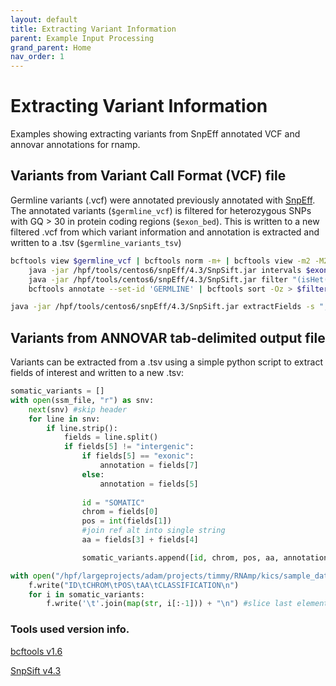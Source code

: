 ```yaml
---
layout: default
title: Extracting Variant Information
parent: Example Input Processing
grand_parent: Home
nav_order: 1
---
```

# Extracting Variant Information
Examples showing extracting variants from SnpEff annotated VCF and annovar annotations for rnamp.
## Variants from Variant Call Format (VCF) file
Germline variants (.vcf) were annotated previously annotated with [SnpEff](http://pcingola.github.io/SnpEff/). The annotated variants (`$germline_vcf`) is filtered for heterozygous SNPs with GQ > 30 in protein coding regions (`$exon_bed`). This is written to a new filtered .vcf from which variant information and annotation is extracted and written to a .tsv (`$germline_variants_tsv`)

```bash
bcftools view $germline_vcf | bcftools norm -m+ | bcftools view -m2 -M2 -v snps | \
    java -jar /hpf/tools/centos6/snpEff/4.3/SnpSift.jar intervals $exon_bed | \
    java -jar /hpf/tools/centos6/snpEff/4.3/SnpSift.jar filter "(isHet(GEN[0]) & (GEN[0].GQ > 30))" | \
    bcftools annotate --set-id 'GERMLINE' | bcftools sort -Oz > $filtered_vcf; tabix -p vcf $filtered_vcf

java -jar /hpf/tools/centos6/snpEff/4.3/SnpSift.jar extractFields -s "," $filtered_vcf ID CHROM POS REF ALT ANN[*].EFFECT > $germline_variants_tsv

```

## Variants from ANNOVAR tab-delimited output file
Variants can be extracted from a .tsv using a simple python script to extract fields of interest and written to a new .tsv:

```python
somatic_variants = []
with open(ssm_file, "r") as snv:
    next(snv) #skip header
    for line in snv:
        if line.strip():
            fields = line.split()
            if fields[5] != "intergenic":
                if fields[5] == "exonic":
                    annotation = fields[7]
                else:
                    annotation = fields[5]
                
                id = "SOMATIC"
                chrom = fields[0]
                pos = int(fields[1])
                #join ref alt into single string
                aa = fields[3] + fields[4]

                somatic_variants.append([id, chrom, pos, aa, annotation])

with open("/hpf/largeprojects/adam/projects/timmy/RNAmp/kics/sample_data/variants.txt", "w") as f:
    f.write("ID\tCHROM\tPOS\tAA\tCLASSIFICATION\n")
    for i in somatic_variants:
        f.write('\t'.join(map(str, i[:-1])) + "\n") #slice last element used for sorting
```

### Tools used version info.
[bcftools v1.6](http://www.htslib.org/doc/1.6/bcftools.html)

[SnpSift v4.3](http://pcingola.github.io/SnpEff/)

